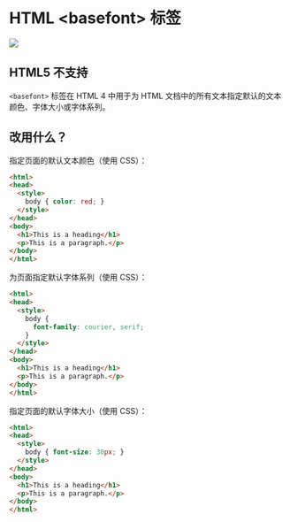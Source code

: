 HTML \<basefont> 标签
===

[![](https://shields.io/badge/HTML5-已弃用/过时-yellow?logo=HTML5)](https://caniuse.com/?search=<basefont>)

## HTML5 不支持

`<basefont>` 标签在 HTML 4 中用于为 HTML 文档中的所有文本指定默认的文本颜色、字体大小或字体系列。

## 改用什么？

指定页面的默认文本颜色（使用 CSS）：

```html idoc:preview:iframe
<html>
<head>
  <style>
    body { color: red; }
  </style>
</head>
<body>
  <h1>This is a heading</h1>
  <p>This is a paragraph.</p>
</body>
</html>
```


为页面指定默认字体系列（使用 CSS）：

```html idoc:preview:iframe
<html>
<head>
  <style>
    body {
      font-family: courier, serif;
    }
  </style>
</head>
<body>
  <h1>This is a heading</h1>
  <p>This is a paragraph.</p>
</body>
</html>
```

指定页面的默认字体大小（使用 CSS）：

```html idoc:preview:iframe
<html>
<head>
  <style>
    body { font-size: 30px; }
  </style>
</head>
<body>
  <h1>This is a heading</h1>
  <p>This is a paragraph.</p>
</body>
</html>
```
